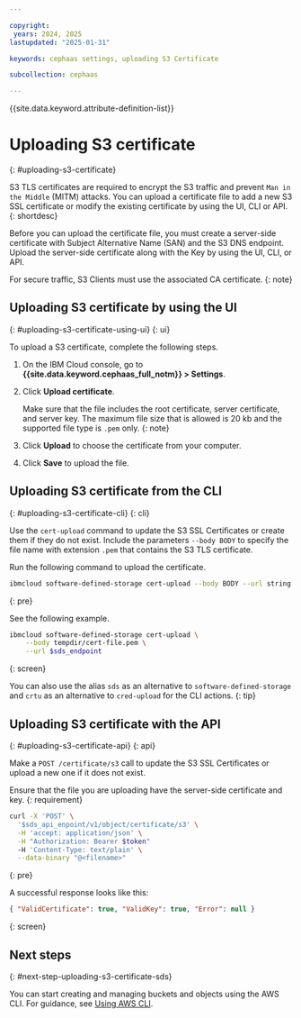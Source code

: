```yaml
---

copyright:
 years: 2024, 2025
lastupdated: "2025-01-31"

keywords: cephaas settings, uploading S3 Certificate

subcollection: cephaas

---
```


{{site.data.keyword.attribute-definition-list}}

# Uploading S3 certificate
{: #uploading-s3-certificate}

S3 TLS certificates are required to encrypt the S3 traffic and prevent `Man in the Middle` (MITM) attacks. You can upload a certificate file to add a new S3 SSL certificate or modify the existing certificate by using the UI, CLI or API.
{: shortdesc}

Before you can upload the certificate file, you must create a server-side certificate with Subject Alternative Name (SAN) and the S3 DNS endpoint. Upload the server-side certificate along with the Key by using the UI, CLI, or API.

For secure traffic, S3 Clients must use the associated CA certificate.
{: note}



## Uploading S3 certificate by using the UI
{: #uploading-s3-certificate-using-ui}
{: ui}

To upload a S3 certificate, complete the following steps.

1. On the IBM Cloud console, go to **{{site.data.keyword.cephaas_full_notm}} > Settings**.

2. Click **Upload certificate**.

    Make sure that the file includes the root certificate, server certificate, and server key. The maximum file size that is allowed is 20 kb and the supported file type is `.pem` only.
    {: note}

3. Click **Upload** to choose the certificate from your computer.

4. Click **Save** to upload the file.


## Uploading S3 certificate from the CLI
{: #uploading-s3-certificate-cli}
{: cli}

Use the `cert-upload` command to update the S3 SSL Certificates or create them if they do not exist. Include the parameters `--body BODY` to specify the file name with extension `.pem` that contains the S3 TLS certificate.

Run the following command to upload the certificate.

```sh
ibmcloud software-defined-storage cert-upload --body BODY --url string
```
{: pre}

See the following example.

```sh
ibmcloud software-defined-storage cert-upload \
    --body tempdir/cert-file.pem \
    --url $sds_endpoint
```
{: screen}

You can also use the alias `sds` as an alternative to `software-defined-storage` and `crtu` as an alternative to `cred-upload` for the CLI actions.
{: tip}

## Uploading S3 certificate with the API
{: #uploading-s3-certificate-api}
{: api}

Make a `POST /certificate/s3` call to update the S3 SSL Certificates or upload a new one if it does not exist.

Ensure that the file you are uploading have the server-side certificate and key.
{: requirement}

```sh
curl -X 'POST' \
  '$sds_api_enpoint/v1/object/certificate/s3' \
  -H 'accept: application/json' \
  -H "Authorization: Bearer $token"
  -H 'Content-Type: text/plain' \
  --data-binary "@<filename>"
```
{: pre}

A successful response looks like this:

```json
{ "ValidCertificate": true, "ValidKey": true, "Error": null }

```
{: screen}


## Next steps
{: #next-step-uploading-s3-certificate-sds}

You can start creating and managing buckets and objects using the AWS CLI. For guidance, see [Using AWS CLI](/docs/cephaas?topic=cephaas-aws-cli).
